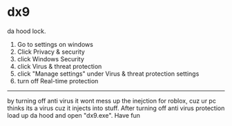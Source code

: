 # dx9
da hood lock. 
1. Go to settings on windows
2. Click Privacy & security
3. click Windows Security
4. click Virus & threat protection
5. click "Manage settings" under Virus & threat protection settings
6. turn off Real-time protection
---------------------------------------
by turning off anti virus it wont mess up the inejction for roblox, cuz ur pc thinks its a virus cuz it injects into stuff. 
After turning off anti virus protection load up da hood and open "dx9.exe".
Have fun
